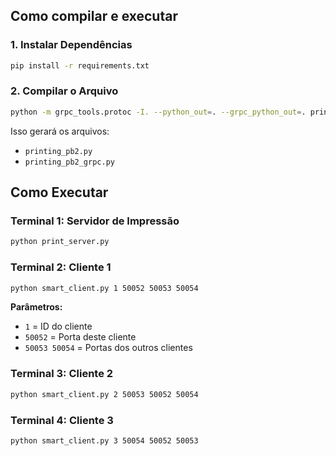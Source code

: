 ## Como compilar e executar

### 1. Instalar Dependências

```bash
pip install -r requirements.txt
```


### 2. Compilar o Arquivo 

```bash
python -m grpc_tools.protoc -I. --python_out=. --grpc_python_out=. printing.proto
```

Isso gerará os arquivos:
- `printing_pb2.py`
- `printing_pb2_grpc.py`


## Como Executar

### Terminal 1: Servidor de Impressão

```bash
python print_server.py
```

### Terminal 2: Cliente 1

```bash
python smart_client.py 1 50052 50053 50054
```

**Parâmetros:**
- `1` = ID do cliente
- `50052` = Porta deste cliente
- `50053 50054` = Portas dos outros clientes

### Terminal 3: Cliente 2

```bash
python smart_client.py 2 50053 50052 50054
```

### Terminal 4: Cliente 3

```bash
python smart_client.py 3 50054 50052 50053
```
